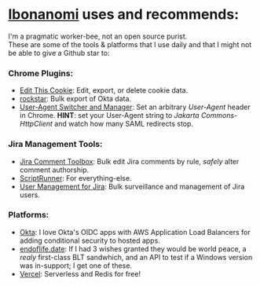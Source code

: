 # [lbonanomi](https://github.com/lbonanomi) uses and recommends:

I'm a pragmatic worker-bee, not an open source purist.  
These are some of the tools & platforms that I use daily and that I might not be able to give a Github star to:

### Chrome Plugins:
* [Edit This Cookie](https://chrome.google.com/webstore/detail/editthiscookie/fngmhnnpilhplaeedifhccceomclgfbg?hl=en): Edit, export, or delete cookie data.  
* [rockstar](https://chrome.google.com/webstore/detail/rockstar/chjepkekmhealpjipcggnfepkkfeimbd): Bulk export of Okta data.  
* [User-Agent Switcher and Manager](https://chrome.google.com/webstore/detail/user-agent-switcher-and-m/bhchdcejhohfmigjafbampogmaanbfkg): Set an arbitrary *User-Agent* header in Chrome. **HINT**: set your User-Agent string to *Jakarta Commons-HttpClient* and watch how many SAML redirects stop.  

### Jira Management Tools:
* [Jira Comment Toolbox](https://marketplace.atlassian.com/apps/1214301/comment-toolbox-for-jira): Bulk edit Jira comments by rule, *safely* alter comment authorship.  
* [ScriptRunner](https://marketplace.atlassian.com/apps/6820/scriptrunner-for-jira): For everything-else.  
* [User Management for Jira](https://marketplace.atlassian.com/apps/1215285/user-management-for-jira): Bulk surveillance and management of Jira users.  

### Platforms:
* [Okta](https://www.okta.com/): I love Okta's OIDC apps with AWS Application Load Balancers for adding conditional security to hosted apps.    
* [endoflife.date](https://endoflife.date/): If I had 3 wishes granted they would be world peace, a _realy_ first-class BLT sandwhich, and an API to test if a Windows version was in-support; I get one of these.
* [Vercel](https://vercel.com/): Serverless and Redis for free!  

